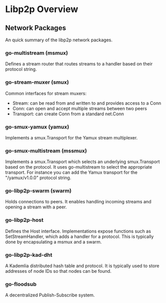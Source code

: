 # Libp2p Overview

## Network Packages

An quick summary of the libp2p network packages.

### go-multistream (msmux)

Defines a stream router that routes streams to a handler based on their
protocol string.

### go-stream-muxer (smux)

Common interfaces for stream muxers:

- Stream: can be read from and written to and provides access to a Conn
- Conn: can open and accept multiple streams between two peers
- Transport: can create Conn from a standard net.Conn

### go-smux-yamux (yamux)

Implements a smux.Transport for the Yamux stream multiplexer.

### go-smux-multistream (mssmux)

Implements a smux.Transport which selects an underlying smux.Transport based
on the protocol. It uses go-multistream to select the appropriate transport.
For instance you can add the Yamux transport for the "/yamux/v1.0.0" protocol
string.

### go-libp2p-swarm (swarm)

Holds connections to peers. It enables handling incoming streams and opening a
stream with a peer.

### go-libp2p-host

Defines the Host interface. Implementations expose functions such as
SetStreamHandler, which adds a handler for a protocol. This is typically done
by encapsulating a msmux and a swarm.

### go-libp2p-kad-dht

A Kademlia distributed hash table and protocol. It is typically used to store
addresses of node IDs so that nodes can be found.

### go-floodsub

A decentralized Publish-Subscribe system.
